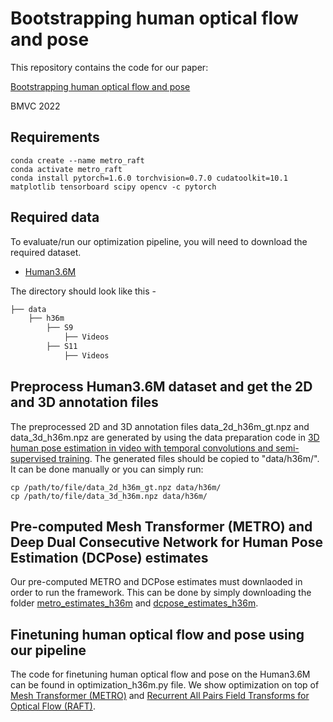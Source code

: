 # Bootstrapping human optical flow and pose
This repository contains the code for our paper:

[Bootstrapping human optical flow and pose](https://arxiv.org/abs/2210.15121)

BMVC 2022

## Requirements
```
conda create --name metro_raft
conda activate metro_raft
conda install pytorch=1.6.0 torchvision=0.7.0 cudatoolkit=10.1 matplotlib tensorboard scipy opencv -c pytorch
```
## Required data

To evaluate/run our optimization pipeline, you will need to download the required dataset.

* [Human3.6M](http://vision.imar.ro/human3.6m/description.php)

The directory should look like this - 
```bash
├── data
    ├── h36m
        ├── S9
            ├── Videos
        ├── S11
            ├── Videos
```    

## Preprocess Human3.6M dataset and get the 2D and 3D annotation files

The preprocessed 2D and 3D annotation files data_2d_h36m_gt.npz and data_3d_h36m.npz are generated by using the data preparation code in [3D human pose estimation in video with temporal convolutions and semi-supervised training](https://github.com/facebookresearch/VideoPose3D). The generated files should be copied to "data/h36m/". It can be done manually or you can simply run:

```
cp /path/to/file/data_2d_h36m_gt.npz data/h36m/
cp /path/to/file/data_3d_h36m.npz data/h36m/
```

## Pre-computed Mesh Transformer (METRO) and Deep Dual Consecutive Network for Human Pose Estimation (DCPose) estimates

Our pre-computed METRO and DCPose estimates must downlaoded in order to run the framework. This can be done by simply downloading the folder [metro_estimates_h36m](https://drive.google.com/drive/folders/1w4lOmWpRwNDm88B__YB3_w2pcatcFwu0?usp=share_link) and [dcpose_estimates_h36m](https://drive.google.com/drive/folders/13Js77b5LjDC1YzEJh268jfZjGWeZkpM3?usp=share_link).

## Finetuning human optical flow and pose using our pipeline

The code for finetuning human optical flow and pose on the Human3.6M can be found in optimization_h36m.py file. We show optimization on top of [Mesh Transformer (METRO)](https://github.com/microsoft/MeshTransformer) and [Recurrent All Pairs Field Transforms for Optical Flow (RAFT)](https://github.com/princeton-vl/RAFT).
 
 